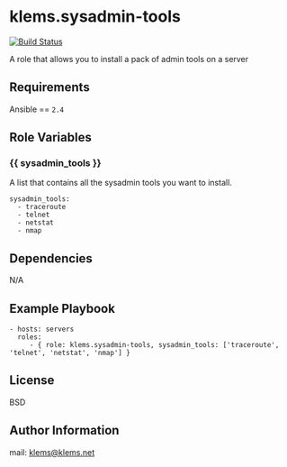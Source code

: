 klems.sysadmin-tools
=========
[![Build Status](https://travis-ci.org/klems/ansible-role-sysadmin-tools.svg?branch=master)](https://travis-ci.org/klems/ansible-role-sysadmin-tools)

A role that allows you to install a pack of admin tools on a server

Requirements
------------
Ansible == `2.4`

Role Variables
--------------
### {{ sysadmin_tools }}
A list that contains all the sysadmin tools you want to install.

```
sysadmin_tools:
  - traceroute
  - telnet
  - netstat
  - nmap
```

Dependencies
------------
N/A

Example Playbook
----------------
```
- hosts: servers
  roles:
     - { role: klems.sysadmin-tools, sysadmin_tools: ['traceroute', 'telnet', 'netstat', 'nmap'] }
```

License
-------
BSD

Author Information
------------------
mail: klems@klems.net
